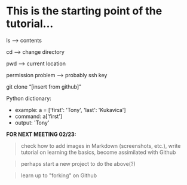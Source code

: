 # This is the starting point of the tutorial... 

ls —> contents

cd —> change directory

pwd —> current location

permission problem —> probably ssh key

git clone “[insert from github]"

Python dictionary:
* example: a = ['first': 'Tony', 'last': 'Kukavica']
* command: a['first']
* output: 'Tony'

**FOR NEXT MEETING 02/23:**
>check how to add images in Markdown (screenshots, etc.), write tutorial on learning the basics, become assimilated with Github

>perhaps start a new project to do the above(?)

>learn up to "forking" on Github
